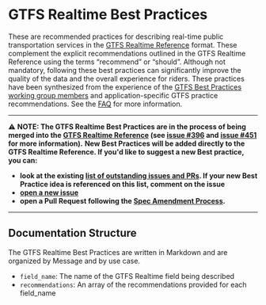 # GTFS Realtime Best Practices

These are recommended practices for describing real-time public transportation services in the [GTFS Realtime Reference](../spec/en/reference.md) format. These complement the explicit recommendations outlined in the GTFS Realtime Reference using the terms “recommend” or “should”. Although not mandatory, following these best practices can significantly improve the quality of the data and the overall experience for riders.
These practices have been synthesized from the experience of the [GTFS Best Practices working group members](https://gtfs.org/schedule/best-practices/#gtfs-best-practices-working-group) and application-specific GTFS practice recommendations. See the [FAQ](https://gtfs.org/schedule/best-practices/#frequently-asked-questions-faq) for more information.

---
⚠️ **NOTE: The GTFS Realtime Best Practices are in the process of being merged into the [GTFS Realtime Reference](../spec/) (see [issue #396](https://github.com/google/transit/issues/396) and [issue #451](https://github.com/google/transit/issues/451) for more information).**
**New Best Practices will be added directly to the GTFS Realtime Reference. If you'd like to suggest a new Best practice, you can:**
- **look at the existing [list of outstanding issues and PRs](https://github.com/google/transit/issues/421). If your new Best Practice idea is referenced on this list, comment on the issue**
- **[open a new issue](https://github.com/google/transit/issues/new/choose)**
- **open a Pull Request following the [Spec Amendment Process](https://gtfs.org/realtime/process/).**
---

## Documentation Structure

The GTFS Realtime Best Practices are written in Markdown and are organized by Message and by use case.

* `field_name`: The name of the GTFS Realtime field being described
* `recommendations`: An array of the recommendations provided for each field_name
